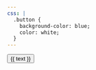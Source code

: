 ```yaml
---
css: |
  .button {
    background-color: blue;
    color: white;
  }
---
```

<button class="button">{{ text }}</button>